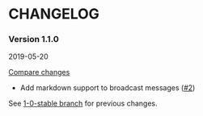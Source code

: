 # CHANGELOG

### Version 1.1.0

2019-05-20

[Compare changes](https://github.com/codevise/krant/compare/1-0-stable...v1.1.0)

- Add markdown support to broadcast messages
  ([#2](https://github.com/codevise/krant/pull/2))

See
[1-0-stable branch](https://github.com/codevise/krant/blob/1-0-stable/CHANGELOG.md)
for previous changes.
